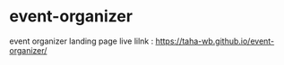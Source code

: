 # event-organizer
event organizer landing page live lilnk : https://taha-wb.github.io/event-organizer/
